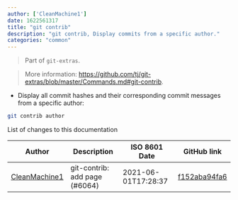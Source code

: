 ```yaml
---
author: ['CleanMachine1']
date: 1622561317
title: "git contrib"
description: "git contrib, Display commits from a specific author."
categories: "common"
---
```

> Part of `git-extras`.

> More information: <https://github.com/tj/git-extras/blob/master/Commands.md#git-contrib>.

- Display all commit hashes and their corresponding commit messages from a specific author:

```bash
git contrib author
```
List of changes to this documentation


Author | Description | ISO 8601 Date | GitHub link
------|-----|-----|-----
[CleanMachine1](mailto:78213164+CleanMachine1@users.noreply.github.com) | git-contrib: add page (#6064) | 2021-06-01T17:28:37 | [f152aba94fa6](https://github.com/tldr-pages/tldr/commit/f152aba94fa6ef449475136c0e88915e62d6e5f4)

